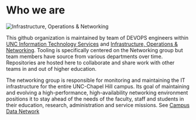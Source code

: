 # Who we are

![Infrastructure, Operations & Networking](https://its.unc.edu/wp-content/uploads/sites/337/2014/07/command-center-1024-537.jpg)

This github organization is maintained by team of DEVOPS engineers within [UNC Information Technology Services](https://its.unc.edu) and [Infrastructure, Operations & Networking](https://its.unc.edu/about-us/what-we-do/it-infrastructure-operations/).  Tooling is specifically centered on the Networking group but team members have source from various departments over time.  Repositories are hosted here to collaborate and share work with other teams in and out of higher education.

The networking group is responsible for monitoring and maintaining the IT infrastructure for the entire UNC-Chapel Hill campus. Its goal of maintaining and evolving a high-performance, high-availability networking environment positions it to stay ahead of the needs of the faculty, staff and students in their education, research, administration and service missions. See [Campus Data Network](https://its.unc.edu/resource/data-networking/)

